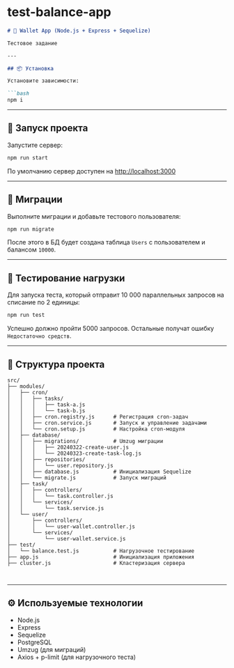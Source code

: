 # test-balance-app

```markdown
# 💸 Wallet App (Node.js + Express + Sequelize)

Тестовое задание

---

## 📦 Установка

Установите зависимости:

```bash
npm i
```

---

## 🚀 Запуск проекта

Запустите сервер:

```bash
npm run start
```

По умолчанию сервер доступен на [http://localhost:3000](http://localhost:3000)

---

## 🔧 Миграции

Выполните миграции и добавьте тестового пользователя:

```bash
npm run migrate
```

После этого в БД будет создана таблица `Users` с пользователем и балансом `10000`.

---

## 🧪 Тестирование нагрузки

Для запуска теста, который отправит 10 000 параллельных запросов на списание по 2 единицы:

```bash
npm run test
```

Успешно должно пройти 5000 запросов. Остальные получат ошибку `Недостаточно средств`.

---

## 📁 Структура проекта

```
src/
├── modules/
│   ├── cron/
│   │   ├── tasks/
│   │   │   ├── task-a.js
│   │   │   └── task-b.js
│   │   ├── cron.registry.js      # Регистрация cron-задач
│   │   ├── cron.service.js       # Запуск и управление задачами
│   │   └── cron.setup.js         # Настройка cron-модуля
│   ├── database/
│   │   ├── migrations/           # Umzug миграции
│   │   │   ├── 20240322-create-user.js
│   │   │   └── 20240323-create-task-log.js
│   │   ├── repositories/
│   │   │   └── user.repository.js
│   │   ├── database.js           # Инициализация Sequelize
│   │   └── migrate.js            # Запуск миграций
│   ├── task/
│   │   ├── controllers/
│   │   │   └── task.controller.js
│   │   └── services/
│   │       └── task.service.js
│   └── user/
│       ├── controllers/
│       │   └── user-wallet.controller.js
│       └── services/
│           └── user-wallet.service.js
├── test/
│   └── balance.test.js           # Нагрузочное тестирование
├── app.js                        # Инициализация приложения
├── cluster.js                    # Кластеризация сервера



```

---

## ⚙️ Используемые технологии

- Node.js
- Express
- Sequelize
- PostgreSQL
- Umzug (для миграций)
- Axios + p-limit (для нагрузочного теста)
```
